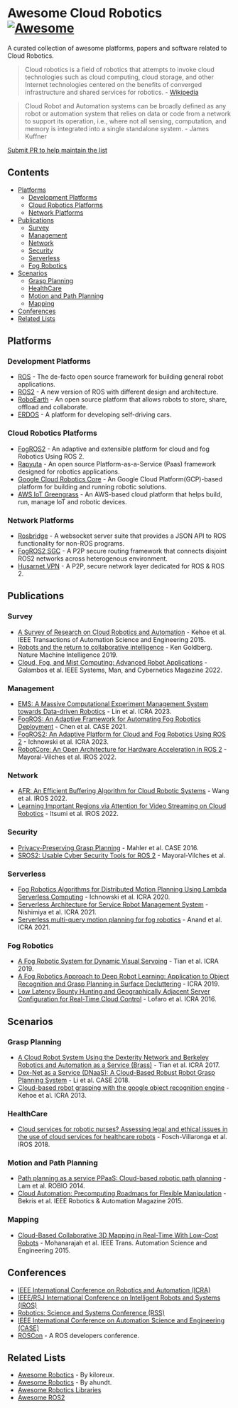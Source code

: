 # Awesome Cloud Robotics [![Awesome](https://awesome.re/badge.svg)](https://awesome.re)

A curated collection of awesome platforms, papers and software related to Cloud Robotics.

> Cloud robotics is a field of robotics that attempts to invoke cloud technologies such as cloud computing, cloud storage, and other Internet technologies centered on the benefits of converged infrastructure and shared services for robotics. - [Wikipedia](https://en.wikipedia.org/wiki/Cloud_robotics)

> Cloud Robot and Automation systems can be broadly defined as any robot or automation system that relies on  data or code from a network to support its operation, i.e., where not all sensing, computation, and memory is integrated into a single standalone system. - James Kuffner

[Submit PR to help maintain the list](https://github.com/KeplerC/awesome-cloud-robotics/blob/main/contributing.md)

## Contents

- [Platforms](#platforms)
  - [Development Platforms](#development-platforms)
  - [Cloud Robotics Platforms](#cloud-robotics-platforms)
  - [Network Platforms](#network-platforms)
- [Publications](#publications)
  - [Survey](#survey)
  - [Management](#management)
  - [Network](#network)
  - [Security](#security)
  - [Serverless](#serverless)
  - [Fog Robotics](#fog-robotics)
- [Scenarios](#scenarios)
  - [Grasp Planning](#grasp-planning)
  - [HealthCare](#healthcare)
  - [Motion and Path Planning](#motion-and-path-planning)
  - [Mapping](#mapping)
- [Conferences](#conferences)
- [Related Lists](#related-lists)

## Platforms 

### Development Platforms 
- [ROS](https://www.ros.org/) - The de-facto open source framework for building general robot applications.
- [ROS2](https://github.com/ros2/ros2) - A new version of ROS with different design and architecture.
- [RoboEarth](https://roboearth.ethz.ch/) - An open source platform that allows robots to store, share, offload and collaborate.
- [ERDOS](https://github.com/erdos-project/erdos) -  A platform for developing self-driving cars.

### Cloud Robotics Platforms 
- [FogROS2](https://github.com/BerkeleyAutomation/FogROS2) - An adaptive and extensible platform for cloud and fog Robotics Using ROS 2.
- [Rapyuta](https://www.rapyuta-robotics.com/) - An open source Platform-as-a-Service (Paas) framework designed for robotics applications.
- [Google Cloud Robotics Core](https://googlecloudrobotics.github.io/core/) - An Google Cloud Platform(GCP)-based platform for building and running robotic solutions.
- [AWS IoT Greengrass](https://aws.amazon.com/greengrass/) - An AWS-based cloud platform that helps build, run, manage IoT and robotic devices.

### Network Platforms 
- [Rosbridge](http://wiki.ros.org/rosbridge_suite) - A websocket server suite that provides a JSON API to ROS functionality for non-ROS programs.
- [FogROS2 SGC](https://github.com/data-capsule/fogros2-sgc) - A P2P secure routing framework that connects disjoint ROS2 networks across heterogenous environment.
- [Husarnet VPN](https://github.com/husarnet/husarnet) - A P2P, secure network layer dedicated for ROS & ROS 2.


## Publications 
### Survey
- [A Survey of Research on Cloud Robotics and Automation](https://goldberg.berkeley.edu/pubs/T-ASE-Cloud-RA-Survey-Paper-Final-2015.pdf) - Kehoe et al. IEEE Transactions of Automation Science and Engineering 2015.
- [Robots and the return to collaborative intelligence](https://www.nature.com/articles/s42256-018-0008-x) - Ken Goldberg. Nature Machine Intelligence 2019. 
- [Cloud, Fog, and Mist Computing: Advanced Robot Applications](https://ieeexplore.ieee.org/abstract/document/8960619) - Galambos et al. IEEE Systems, Man, and Cybernetics Magazine 2022. 

### Management 
- [EMS: A Massive Computational Experiment Management System towards Data-driven Robotics](https://sites.google.com/view/project-emsr) - Lin et al. ICRA 2023. 
- [FogROS: An Adaptive Framework for Automating Fog Robotics Deployment](https://arxiv.org/abs/2108.11355) - Chen et al. CASE 2021. 
- [FogROS2: An Adaptive Platform for Cloud and Fog Robotics Using ROS 2](https://arxiv.org/abs/2205.09778) - Ichnowski et al. ICRA 2023. 
- [RobotCore: An Open Architecture for Hardware Acceleration in ROS 2](https://ieeexplore.ieee.org/abstract/document/9982082) - Mayoral-Vilches et al. IROS 2022.

### Network 
- [AFR: An Efficient Buffering Algorithm for Cloud Robotic Systems](https://ieeexplore.ieee.org/abstract/document/9981400) - Wang et al. IROS 2022.
- [Learning Important Regions via Attention for Video Streaming on Cloud Robotics](https://ieeexplore.ieee.org/abstract/document/9981132) - Itsumi et al. IROS 2022.

### Security 
- [Privacy-Preserving Grasp Planning](https://goldberg.berkeley.edu/pubs/jeff_case2016_privacy_v11.pdf) - Mahler et al. CASE 2016.
- [SROS2: Usable Cyber Security Tools for ROS 2](https://arxiv.org/abs/2208.02615) - Mayoral-Vilches et al. 

### Serverless 
- [Fog Robotics Algorithms for Distributed Motion Planning Using Lambda Serverless Computing](https://ieeexplore.ieee.org/abstract/document/9196651) - Ichnowski et al. ICRA 2020.
- [Serverless Architecture for Service Robot Management System](https://ieeexplore.ieee.org/abstract/document/9561824) - Nishimiya et al. ICRA 2021.
- [Serverless multi-query motion planning for fog robotics](https://goldberg.berkeley.edu/pubs/ICRA21-ichnowski-serverless-motion-planning-submitted.pdf) - Anand et al. ICRA 2021.

### Fog Robotics 
- [A Fog Robotic System for Dynamic Visual Servoing](https://ieeexplore.ieee.org/abstract/document/8793600) - Tian et al. ICRA 2019.
- [A Fog Robotics Approach to Deep Robot Learning: Application to Object Recognition and Grasp Planning in Surface Decluttering](https://ieeexplore.ieee.org/abstract/document/8793690) - ICRA 2019.
- [Low Latency Bounty Hunting and Geographically Adjacent Server Configuration for Real-Time Cloud Control](https://ieeexplore.ieee.org/document/7487738) - Lofaro et al. ICRA 2016. 
## Scenarios 

### Grasp Planning
- [A Cloud Robot System Using the Dexterity Network and Berkeley Robotics and Automation as a Service (Brass)](https://ieeexplore.ieee.org/abstract/document/7989192) - Tian et al. ICRA 2017.
- [Dex-Net as a Service (DNaaS): A Cloud-Based Robust Robot Grasp Planning System](https://ieeexplore.ieee.org/abstract/document/8560447) - Li et al. CASE 2018.
- [Cloud-based robot grasping with the google object recognition engine](https://ieeexplore.ieee.org/abstract/document/6631180) - Kehoe et al. ICRA 2013.


### HealthCare
- [Cloud services for robotic nurses? Assessing legal and ethical issues in the use of cloud services for healthcare robots](https://ieeexplore.ieee.org/abstract/document/8593591) - Fosch-Villaronga et al. IROS 2018.

### Motion and Path Planning 
- [Path planning as a service PPaaS: Cloud-based robotic path planning](https://ieeexplore.ieee.org/document/7090603) - Lam et al. ROBIO 2014. 
- [Cloud Automation: Precomputing Roadmaps for Flexible Manipulation](https://ieeexplore.ieee.org/document/7124626) - Bekris et al. IEEE Robotics & Automation Magazine 2015. 

### Mapping 
- [Cloud-Based Collaborative 3D Mapping in Real-Time With Low-Cost Robots](https://ieeexplore.ieee.org/document/7057681) - Mohanarajah et al. IEEE Trans. Automation Science and Engineering 2015. 

## Conferences 
- [IEEE International Conference on Robotics and Automation (ICRA)](http://www.ieee-ras.org/conferences-workshops/fully-sponsored/icra)
- [IEEE/RSJ International Conference on Intelligent Robots and Systems (IROS)](http://www.iros.org/)
- [Robotics: Science and Systems Conference (RSS)](http://www.roboticsconference.org/)
- [IEEE International Conference on Automation Science and Engineering (CASE)](https://www.ieee-ras.org/conferences-workshops/fully-sponsored/case)
- [ROSCon](https://roscon.ros.org/) - A ROS developers conference.


## Related Lists 
- [Awesome Robotics](https://github.com/kiloreux/awesome-robotics) - By kiloreux.
- [Awesome Robotics](https://github.com/ahundt/awesome-robotics) - By ahundt.
- [Awesome Robotics Libraries](https://github.com/jslee02/awesome-robotics-libraries)
- [Awesome ROS2](https://github.com/fkromer/awesome-ros2)
